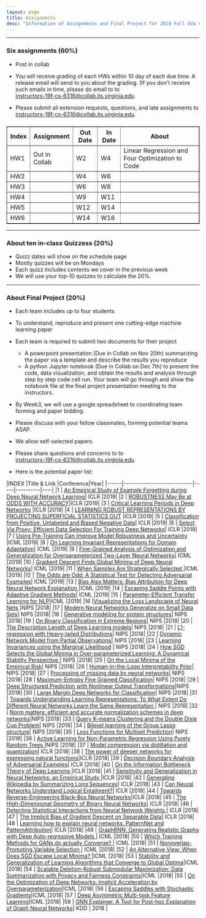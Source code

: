 ```yaml
---
layout: page
title: Assignments
desc: "Information of Assignments and Final Project for 2019 Fall UVa CS 6316 Machine Learning"
---
```


<hr>

### Six assignments (60%)
+ Post in collab 
+ You will receive grading of each HWs within 10 day of each due time. A release email will send to you about the grading. (If you don’t receive such emails in time, please do email to to <br>
[instructors-19f-cs-6316@collab.its.virginia.edu](mailto:instructors-19f-cs-6316@collab.its.virginia.edu).

+ Please submit all extension requests, questions, and late assignments  to <br>
[instructors-19f-cs-6316@collab.its.virginia.edu](mailto:instructors-19f-cs-6316@collab.its.virginia.edu).
 

<table id="datatab3" summary="Six Assignments" border="1">
<tr>
 <h3><b>
  <th>Index</th>
  <th>Assignment</th>
  <th>Out Date</th>
  <th>In Date</th>
  <th>About</th>
  </b>
  </h3>
</tr>
<tr>
  <td>HW1</td>
  <td>Out in Collab </td>
  <td>W2</td>
  <td>W4</td>
  <td>Linear Regression and Four Optimization to Code</td>
</tr>
<tr>
  <td>HW2</td>
  <td></td>
  <td>W4</td>
  <td>W6</td>
  <td></td>
</tr>
<tr>
  <td>HW3</td>
  <td></td>
  <td>W6</td>
  <td>W8</td>
  <td></td>
</tr>
<tr>
  <td>HW4</td>
  <td></td>
  <td>W9</td>
  <td>W11</td>
  <td></td>
</tr>
<tr>
  <td>HW5</td>
  <td></td>
  <td>W12</td>
  <td>W14</td>
  <td></td>
</tr>
<tr>
  <td>HW6</td>
  <td></td>
  <td>W14</td>
  <td>W16</td>
  <td></td>
</tr>
</table>

<hr>

### About ten in-class Quizzess (20%)
+ Quizz dates will show on the schedule page
+ Mostly quizzes will be on Mondays
+ Each quizz includes contents we cover in the previous week
+ We will use your top-10 quizzes to calculate the 20%. 


<hr>

### About Final Project (20%)
+ Each team includes up to four students 
+ To understand, reproduce and present one cutting-edge machine learning paper

+ Each team is required to submit two documents for their project
  - A powerpoint presentation (Due in Collab on Nov 20th) summarizing the paper via a template and describe the results you reproduce
  - A python Jupyter notebook (Due in Collab on Dec 7th) to present the code, data visualization, and obtain the results and analysis through step by step code cell run. Your team will go through and show the notebook file at the final project presentation meeting to the instructors. 

+ By Week3, we will use a google spreadsheet to coordinating team forming and paper bidding. 
+ Please discuss with your fellow classmates, forming potential teams ASAP. 
+ We allow self-selected papers. 
+ Please share questions and concerns to  to <br>
[instructors-19f-cs-6316@collab.its.virginia.edu](mailto:instructors-19f-cs-6316@collab.its.virginia.edu). 

+ Here is the potential paper list: 


|INDEX     |Title  & Link  |Conference|Year|
|------|----------------------------|-----|----------|----|
|1   | [An Empirical Study of Example Forgetting during Deep Neural Network Learning](https://openreview.net/pdf?id=BJlxm30cKm)| ICLR      |2019|
|2   | [ROBUSTNESS May Be at ODDS WITH ACCURACY](https://openreview.net/pdf?id=SyxAb30cY7)|ICLR      |2019|
|3   | [Critical Learning Periods in Deep Networks](https://arxiv.org/abs/1711.08856) |ICLR      |2019|
|4   | [LEARNING ROBUST REPRESENTATIONS BY PROJECTING SUPERFICIAL STATISTICS OUT](https://openreview.net/forum?id=rJEjjoR9K7) |ICLR      |2019|
|5   | [Classification from Positive, Unlabeled and Biased Negative Data](https://openreview.net/pdf?id=H1ldNoC9tX)| ICLR    |2019|
|6   | [Select Via Proxy: Efficient Data Selection For Training Deep Networks](https://openreview.net/pdf?id=ryzHXnR5Y7)| ICLR      |2019|
|7   | [Using Pre-Training Can Improve Model Robustness and Uncertainty](https://arxiv.org/abs/1901.09960) |ICML      |2019|
|8   | [On Learning Invariant Representations for Domain Adaptation](https://arxiv.org/abs/1901.09453)| ICML      |2019|
|9   | [Fine-Grained Analysis of Optimization and Generalization for Overparameterized Two-Layer Neural Networks](https://arxiv.org/pdf/1901.08584.pdf)| ICML      |2019|
|10  | [Gradient Descent Finds Global Minima of Deep Neural Networks](https://arxiv.org/abs/1811.03804)| ICML      |2019|
|11  | [When Samples Are Strategically Selected ](https://users.cs.duke.edu/~conitzer/strategicsamples18.pdf) |ICML      |2019|
|12  | [The Odds are Odd: A Statistical Test for Detecting Adversarial Examples](https://arxiv.org/abs/1902.04818)| ICML      |2019|
|13  | [Bias Also Matters: Bias Attribution for Deep Neural Network Explanation ](http://proceedings.mlr.press/v97/wang19p/wang19p.pdf) |ICML      |2019|
|14  | [Escaping Saddle Points with Adaptive Gradient Methods](http://proceedings.mlr.press/v97/staib19a/staib19a.pdf)| ICML      |2019|
|15  | [Parameter-Efficient Transfer Learning for NLP](https://arxiv.org/abs/1902.00751)|ICML      |2019|
|16  |[Visualizing the Loss Landscape of Neural Nets](https://arxiv.org/abs/1712.09913) |NIPS      |2018|
|17  | [Modern Neural Networks Generalize on Small Data Sets](http://papers.nips.cc/paper/7620-modern-neural-networks-generalize-on-small-data-sets.pdf)| NIPS      |2018|
|18  | [Generative modeling for protein structures](https://papers.nips.cc/paper/7978-generative-modeling-for-protein-structures.pdf)| NIPS      |2018|
|19  | [On Binary Classification in Extreme Regions](https://papers.nips.cc/paper/7572-on-binary-classification-in-extreme-regions.pdf)| NIPS      |2018|
|20  | [The Description Length of Deep Learning models](https://arxiv.org/abs/1802.07044)| NIPS      |2018|
|21  | [L1-regression with Heavy-tailed Distributions](https://arxiv.org/abs/1805.00616)| NIPS      |2018|
|22  | [Dynamic Network Model from Partial Observations](https://arxiv.org/abs/1805.10616)| NIPS      |2018|
|23  | [Learning Invariances using the Marginal Likelihood](https://arxiv.org/abs/1808.05563) | NIPS      |2018|
|24  | [How SGD Selects the Global Minima in Over-parameterized Learning: A Dynamical Stability Perspective ](https://papers.nips.cc/paper/8049-how-sgd-selects-the-global-minima-in-over-parameterized-learning-a-dynamical-stability-perspective.pdf)| NIPS      |2018|
|25  | [On the Local Minima of the Empirical Risk](https://arxiv.org/abs/1803.09357)| NIPS      |2018|
|26  | [Human-in-the-Loop Interpretability Prior](https://arxiv.org/abs/1805.11571)|  NIPS      |2018|
|27  | [Processing of missing data by neural networks](https://papers.nips.cc/paper/7537-processing-of-missing-data-by-neural-networks.pdf)| NIPS      |2018|
|28  | [Maximum-Entropy Fine Grained Classification](http://papers.nips.cc/paper/7344-maximum-entropy-fine-grained-classification.pdf)| NIPS      |2018|
|29  | [Deep Structured Prediction with Nonlinear Output Transformations](http://papers.nips.cc/paper/7869-deep-structured-prediction-with-nonlinear-output-transformations)|NIPS      |2018|
|30  | [Large Margin Deep Networks for Classification](http://papers.nips.cc/paper/7364-large-margin-deep-networks-for-classification)| NIPS      |2018|
|31  | [Towards Understanding Learning Representations: To What Extent Do Different Neural Networks Learn the Same Representation ](http://papers.nips.cc/paper/8167-towards-understanding-learning-representations-to-what-extent-do-different-neural-networks-learn-the-same-representation)| NIPS      |2018|
|32  | [Norm matters: efficient and accurate normalization schemes in deep networks](http://papers.nips.cc/paper/7485-norm-matters-efficient-and-accurate-normalization-schemes-in-deep-networks)|NIPS      |2018|
|33  | [Query K-means Clustering and the Double Dixie Cup Problem](http://papers.nips.cc/paper/7899-query-k-means-clustering-and-the-double-dixie-cup-problem)| NIPS      |2018|
|34  | [Bilevel learning of the Group Lasso structure](https://papers.nips.cc/paper/8051-bilevel-learning-of-the-group-lasso-structure)| NIPS      |2018|
|35  | [Loss Functions for Multiset Prediction](http://papers.nips.cc/paper/7820-loss-functions-for-multiset-prediction)| NIPS      |2018|
|36  | [Active Learning for Non-Parametric Regression Using Purely Random Trees ](http://papers.nips.cc/paper/7520-active-learning-for-non-parametric-regression-using-purely-random-trees)|NIPS      |2018|
|37  | [Model compression via distillation and quantization](https://openreview.net/forum?id=S1XolQbRW)| ICLR      |2018|
|38  | [The power of deeper networks for expressing natural functions](https://openreview.net/pdf?id=SyProzZAW)|ICLR      |2018|
|39  | [Decision Boundary Analysis of Adversarial Examples](https://openreview.net/pdf?id=BkpiPMbA-)| ICLR      |2018|
|40  | [On the Information Bottleneck Theory of Deep Learning ](https://openreview.net/pdf?id=ry_WPG-A-)|ICLR      |2018|
|41  | [Sensitivity and Generalization in Neural Networks: an Empirical Study ](https://openreview.net/pdf?id=HJC2SzZCW)|ICLR      |2018|
|42  | [Generating Wikipedia by Summarizing Long Sequences](https://openreview.net/pdf?id=Hyg0vbWC-)| ICLR      |2018|
|43  | [Can Neural Networks Understand Logical Entailment?](https://openreview.net/pdf?id=SkZxCk-0Z)| ICLR      |2018|
|44  | [Towards Reverse-Engineering Black-Box Neural Networks](https://openreview.net/pdf?id=BydjJte0-)|ICLR      |2018|
|45  | [The High-Dimensional Geometry of Binary Neural Networks](https://openreview.net/pdf?id=B1IDRdeCW)| ICLR      |2018|
|46  | [Detecting Statistical Interactions from Neural Network Weights ](https://openreview.net/pdf?id=ByOfBggRZ)| ICLR      |2018|
|47  | [The Implicit Bias of Gradient Descent on Separable Data](https://openreview.net/pdf?id=r1q7n9gAb)| ICLR      |2018|
|48  | [Learning how to explain neural networks: PatternNet and PatternAttribution](https://openreview.net/pdf?id=BySRH6CpW)| ICLR      |2018|
|49  | [GraphRNN: Generating Realistic Graphs with Deep Auto-regressive Models ](https://arxiv.org/abs/1802.08773)| ICML      |2018|
|50  | [Which Training Methods for GANs do actually Converge? ](http://proceedings.mlr.press/v80/mescheder18a.html)| ICML      |2018|
|51  | [Nonoverlap-Promoting Variable Selection ](http://proceedings.mlr.press/v80/xie18b.html)| ICML      |2018|
|52  | [An Alternative View: When Does SGD Escape Local Minima? ](http://proceedings.mlr.press/v80/kleinberg18a.html)|ICML      |2018|
|53  | [Stability and Generalization of Learning Algorithms that Converge to Global Optima](http://proceedings.mlr.press/v80/charles18a.html)|ICML      |2018|
|54  | [Scalable Deletion-Robust Submodular Maximization: Data Summarization with Privacy and Fairness Constraints](http://proceedings.mlr.press/v80/kazemi18a.html)|ICML      |2018|
|55  | [On the Optimization of Deep Networks: Implicit Acceleration by Overparameterization](http://proceedings.mlr.press/v80/arora18a.html)|ICML      |2018|
|56  | [Escaping Saddles with Stochastic Gradients](http://proceedings.mlr.press/v80/daneshmand18a.html)|ICML      |2018|
|57  | [Deep Asymmetric Multi-task Feature Learning](https://arxiv.org/abs/1708.00260)|ICML      |2018|
|58  | [GNN Explainer: A Tool for Post-hoc Explanation of Graph Neural Networks](https://arxiv.org/abs/1903.03894)|     KDD     | 2018   |
